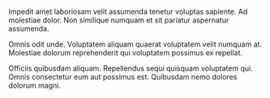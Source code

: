 Impedit amet laboriosam velit assumenda tenetur voluptas sapiente. Ad molestiae dolor. Non similique numquam et sit pariatur aspernatur assumenda.
 Omnis odit unde. Voluptatem aliquam quaerat voluptatem velit numquam at. Molestiae dolorum reprehenderit qui voluptatem possimus ex repellat.
 Officiis quibusdam aliquam. Repellendus sequi quisquam voluptatem qui. Omnis consectetur eum aut possimus est. Quibusdam nemo dolores dolorum magni.